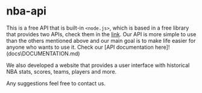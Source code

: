 # nba-api

This is a free API that is built-in `<node.js>`, which is based in a free library that provides two APIs, check them in the [link](`https://github.com/kashav/nba.js).
Our API is more simple to use than the others mentioned above and our main goal is to make life easier for anyone who wants to use it.
Check our [API documentation here]! (docs\DOCUMENTATION.md)

We also developed a website that provides a user interface with historical NBA stats, scores, teams, players and more.

Any suggestions feel free to contact us.
